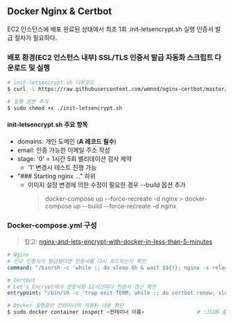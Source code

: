 ## Docker Nginx & Certbot

EC2 인스턴스에 배포 완료된 상태에서 최초 1회 .init-letsencrypt.sh 실행 인증서 발급 절차가 필요하다.

### 배포 환경(EC2 인스턴스 내부) SSL/TLS 인증서 발급 자동화 스크립트 다운로드 및 실행

```bash
# init-letsencrypt.sh 다운로드
$ curl -L https://raw.githubusercontent.com/wmnnd/nginx-certbot/master/init-letsencrypt.sh > init-letsencrypt.sh

# 실행 권한 추가
$ sudo chmod +x ./init-letsencrypt.sh
```

#### init-letsencrypt.sh 주요 항목
- domains: 개인 도메인 (**A 레코드 필수**)
- email: 인증 가능한 이메일 주소 작성
- stage: '0' = 1시간 5회 벨리데이션 검사 제약
  - '1' 변경시 테스트 진행 가능
- "### Starting nginx ..." 하위
  - 이미지 설정 변경에 의한 수정이 필요한 경우 --build 옵션 추가 
    > docker-compose up --force-recreate -d nginx > docker-compose up --build --force-recreate -d nginx


### Docker-compose.yml 구성
> 참고: [nginx-and-lets-encrypt-with-docker-in-less-than-5-minutes](https://pentacent.medium.com/nginx-and-lets-encrypt-with-docker-in-less-than-5-minutes-b4b8a60d3a71)

```yaml
# Nginx
# 신규 인증서가 발급됐다면 인증서를 다시 로드하는지 확인
command: "/bin/sh -c 'while :; do sleep 6h & wait $${!}; nginx -s reload; done & nginx -g \"daemon off;\"'"

# Certbot
# Let's Encrypt에서 권장사항 12시간마다 인증서 갱신 확인
entrypoint: "/bin/sh -c 'trap exit TERM; while :; do certbot renew; sleep 12h & wait $${!}; done;'"
```

```bash
# Docker 실행중인 컨테이너의 적용된 내용 확인 
$ sudo docker container inspect <컨테이너 이름>                 # :JSON 출력
```

